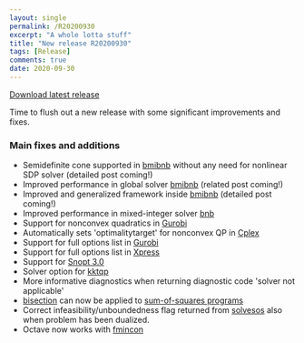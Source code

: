 ```yaml
---
layout: single
permalink: /R20200930
excerpt: "A whole lotta stuff"
title: "New release R20200930"
tags: [Release]
comments: true
date: 2020-09-30
---
```



[Download latest release](/download)

Time to flush out a new release with some significant improvements and fixes.

### Main fixes and additions

* Semidefinite cone supported in [bmibnb](/solver/bmibnb/) without any need for nonlinear SDP solver (detailed post coming!)
* Improved performance in global solver [bmibnb](/solver/bmibnb/) (related post coming!)
* Improved and generalized framework inside [bmibnb](/solver/bmibnb/) (detailed post coming!)
* Improved performance in mixed-integer solver [bnb](/solver/bnb/)
* Support for nonconvex quadratics in [Gurobi](/solver/gurobi)
* Automatically sets 'optimalitytarget' for nonconvex QP in [Cplex](/solver/cplex)
* Support for full options list in [Gurobi](/solver/gurobi)
* Support for full options list in [Xpress](/solver/xpress)
* Support for [Snopt 3.0](/solver/snopt)
* Solver option for [kktqp](/solver/kktqp)
* More informative diagnostics when returning diagnostic code 'solver not applicable'
* [bisection](/solver/bisection) can now be applied to [sum-of-squares programs](/tutorial/sumofsquaresprogramming)
* Correct infeasibility/unboundedness flag returned from [solvesos](/commands/solvesos) also when problem has been dualized.
* Octave now works with [fmincon](/solver/fmincon)













